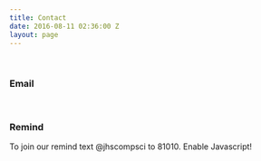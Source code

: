 ```yaml
---
title: Contact
date: 2016-08-11 02:36:00 Z
layout: page
---
```


<br>
<h3>Email</h3>

<script>
var email = 'jeromecomp' + 'sci@gmail.com'
document.write('<a href="mailto' + email + ':jeromecompsci@gmail.com?Subject=Hello" target="_top">jeromecompsci@gmail.com\n</a>')
</script>
<br>
<h3>Remind</h3>
To join our remind text @jhscompsci to 81010.

<noscript>
    Enable Javascript!
</noscript>